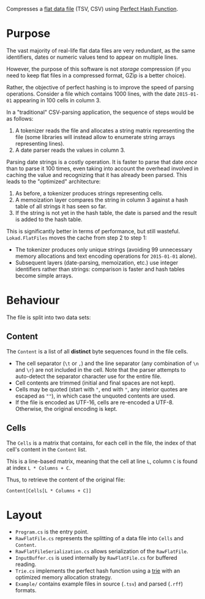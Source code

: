 ﻿Compresses a [flat data file](https://en.wikipedia.org/wiki/Comma-separated_values) (TSV, CSV) 
using [Perfect Hash Function](https://en.wikipedia.org/wiki/Perfect_hash_function).

# Purpose

The vast majority of real-life flat data files are very redundant, as the same identifiers,
dates or numeric values tend to appear on multiple lines. 

However, the purpose of this software is not _storage_ compression (if you need to keep 
flat files in a compressed format, GZip is a better choice).

Rather, the objective of perfect hashing is to improve the speed of parsing operations. 
Consider a file which contains 1000 lines, with the date `2015-01-01` appearing in 100 cells
in column 3.

In a "traditional" CSV-parsing application, the sequence of steps would be as follows:

 1. A tokenizer reads the file and allocates a string matrix representing the file
    (some libraries will instead allow to enumerate string arrays representing lines).
 2. A date parser reads the values in column 3. 

Parsing date strings is a costly operation. It is faster to parse that date _once_ than to 
parse it 100 times, even taking into account the overhead involved in caching the value and 
recognizing that it has already been parsed. This leads to the "optimized" architecture:

 1. As before, a tokenizer produces strings representing cells.
 2. A memoization layer compares the string in column 3 against a hash table of all 
    strings it has seen so far.  
 3. If the string is not yet in the hash table, the date is parsed and the result 
    is added to the hash table.

This is significantly better in terms of performance, but still wasteful. `Lokad.FlatFiles`
moves the cache from step 2 to step 1:

 - The tokenizer produces only unique strings (avoiding 99 unnecessary memory 
   allocations and text encoding operations for `2015-01-01` alone).
 - Subsequent layers (date-parsing, memoization, etc.) use integer identifiers
   rather than strings: comparison is faster and hash tables become simple arrays.

# Behaviour

The file is split into two data sets: 

## Content

The `Content` is a list of all **distinct** byte sequences found in the file cells. 

 - The cell separator (`\t` or `,`) and the line separator (any combination of `\n` and `\r`)
   are not included in the cell. Note that the parser attempts to auto-detect the
   separator character use for the entire file.
 - Cell contents are trimmed (initial and final spaces are not kept).
 - Cells may be quoted (start with `"`, end with `"`, any interior quotes are escaped
   as `""`), in which case the unquoted contents are used. 
 - If the file is encoded as UTF-16, cells are re-encoded a UTF-8. Otherwise, the original
   encoding is kept.   
 
## Cells

The `Cells` is a matrix that contains, for each cell in the file, the index of that cell's
content in the `Content` list. 

This is a line-based matrix, meaning that the cell at line `L`, column `C` is found at 
index `L * Columns + C`. 

Thus, to retrieve the content of the original file: 

    Content[Cells[L * Columns + C]]

# Layout

 - `Program.cs` is the entry point.
 - `RawFlatFile.cs` represents the splitting of a data file into `Cells` and `Content`.
 - `RawFlatFileSerialization.cs` allows serialization of the `RawFlatFile`.
 - `InputBuffer.cs` is used internally by `RawFlatFile.cs` for buffered reading.
 - `Trie.cs` implements the perfect hash function using a [trie](https://en.wikipedia.org/wiki/Trie)
   with an optimized memory allocation strategy.
 - `Example/` contains example files in source (`.tsv`) and parsed (`.rff`) formats.
